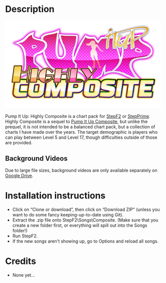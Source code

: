 # Description

![PIU Highly Composite Logo](https://github.com/JapanYoshi/PIU-HC/raw/master/logo.png)

Pump It Up: Highly Composite is a chart pack for [StepF2](https://stepf2.blogspot.com) or [StepPrime](https://stepprimeofficial.blogspot.com). Highly Composite is a sequel to [Pump It Up Composite](https://github.com/JapanYoshi/PIUComposite), but unlike the prequel, it is not intended to be a balanced chart pack, but a collection of charts I have made over the years. The target demographic is players who can play between Level 5 and Level 17, though difficulties outside of those are provided.

## Background Videos

Due to large file sizes, background videos are only available separately on [Google Drive](https://drive.google.com/drive/u/0/folders/1VwGnsJB2A0v0CXMw5XMeJ-l6MqwT1JMm).

# Installation instructions

* Click on “Clone or download”, then click on “Download ZIP" (unless you want to do some fancy keeping-up-to-date using Git).
* Extract the .zip file onto StepF2\Songs\Composite.
(Make sure that you create a new folder first, or everything will spill out into the Songs folder!)
* Run StepF2.
* If the new songs aren't showing up, go to Options and reload all songs.

# Credits

* None yet...